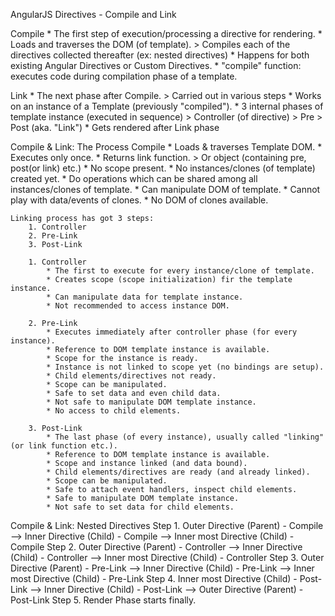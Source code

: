 AngularJS Directives - Compile and Link

Compile
    * The first step of execution/processing a directive for rendering.
    * Loads and traverses the DOM (of template).
        > Compiles each of the directives collected thereafter (ex: nested directives)
    * Happens for both existing Angular Directives or Custom Directives.
    * "compile" function: executes code during compilation phase of a template.

Link
    * The next phase after Compile.
        > Carried out in various steps
    * Works on an instance of a Template (previously "compiled").
    * 3 internal phases of template instance (executed in sequence)
        > Controller (of directive)
        > Pre
        > Post (aka. "Link")
    * Gets rendered after Link phase

Compile & Link: The Process
    Compile
        * Loads & traverses Template DOM.
        * Executes only once.
        * Returns link function.
            > Or object (containing pre, post(or link) etc.)
        * No scope present.
        * No instances/clones (of template) created yet.
        * Do operations which can be shared among all instances/clones of template.
        * Can manipulate DOM of template.
        * Cannot play with data/events of clones.
        * No DOM of clones available.

    Linking process has got 3 steps:
        1. Controller
        2. Pre-Link
        3. Post-Link

        1. Controller
            * The first to execute for every instance/clone of template.
            * Creates scope (scope initialization) fir the template instance.
            * Can manipulate data for template instance.
            * Not recommended to access instance DOM.

        2. Pre-Link
            * Executes immediately after controller phase (for every instance).
            * Reference to DOM template instance is available.
            * Scope for the instance is ready.
            * Instance is not linked to scope yet (no bindings are setup).
            * Child elements/directives not ready.
            * Scope can be manipulated.
            * Safe to set data and even child data.
            * Not safe to manipulate DOM template instance.
            * No access to child elements.

        3. Post-Link
            * The last phase (of every instance), usually called "linking" (or link function etc.).
            * Reference to DOM template instance is available.
            * Scope and instance linked (and data bound).
            * Child elements/directives are ready (and already linked).
            * Scope can be manipulated.
            * Safe to attach event handlers, inspect child elements.
            * Safe to manipulate DOM template instance.
            * Not safe to set data for child elements.

Compile & Link: Nested Directives
    Step 1. Outer Directive (Parent) - Compile --> Inner Directive (Child) - Compile --> Inner most Directive (Child) - Compile
    Step 2. Outer Directive (Parent) - Controller --> Inner Directive (Child) - Controller --> Inner most Directive (Child) - Controller
    Step 3. Outer Directive (Parent) - Pre-Link --> Inner Directive (Child) - Pre-Link --> Inner most Directive (Child) - Pre-Link
    Step 4. Inner most Directive (Child) - Post-Link --> Inner Directive (Child) - Post-Link --> Outer Directive (Parent) - Post-Link
    Step 5. Render Phase starts finally.